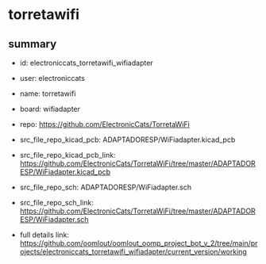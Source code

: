 # torretawifi
 
## summary 
* id: electroniccats_torretawifi_wifiadapter
* user: electroniccats
* name: torretawifi
* board: wifiadapter
* repo: https://github.com/ElectronicCats/TorretaWiFi
* src_file_repo_kicad_pcb: ADAPTADORESP/WiFiadapter.kicad_pcb
* src_file_repo_kicad_pcb_link: https://github.com/ElectronicCats/TorretaWiFi/tree/master/ADAPTADORESP/WiFiadapter.kicad_pcb


* src_file_repo_sch: ADAPTADORESP/WiFiadapter.sch
* src_file_repo_sch_link: https://github.com/ElectronicCats/TorretaWiFi/tree/master/ADAPTADORESP/WiFiadapter.sch
* full details link: https://github.com/oomlout/oomlout_oomp_project_bot_v_2/tree/main/projects/electroniccats_torretawifi_wifiadapter/current_version/working  






